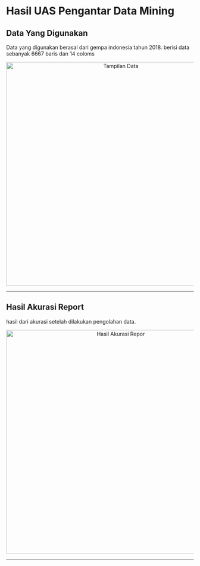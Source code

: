 # Hasil UAS Pengantar Data Mining 

## Data Yang Digunakan
Data yang digunakan berasal dari gempa indonesia tahun 2018. berisi data sebanyak 6667 baris dan 14 coloms

<div align="center">
  <img src="https://github.com/user-attachments/assets/0751443b-dfd6-4b15-8267-df5ed84a1a56"alt="Tampilan Data" width="600">
</div>

---
## Hasil Akurasi Report
hasil dari akurasi setelah dilakukan pengolahan data.

<div align="center">
  <img src="https://github.com/user-attachments/assets/ac2c4a85-643e-43b7-8b0a-608a8821b24c"alt="Hasil Akurasi Repor" width="600">
</div>

---
